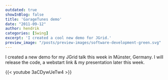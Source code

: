 ```yaml
---
outdated: true
showInBlog: false
title: 'GarageTunes demo'
date: "2011-09-12"
author: hendrik
categories: [Swing]
excerpt: 'I created a cool new demo for JGrid.'
preview_image: "/posts/preview-images/software-development-green.svg"
---
```

I created a new demo for my JGrid talk this week in Münster, Germany. I will release the code, a webstart link & my presentation later this week.

{{< youtube 3aCDywUeTw4 >}}
